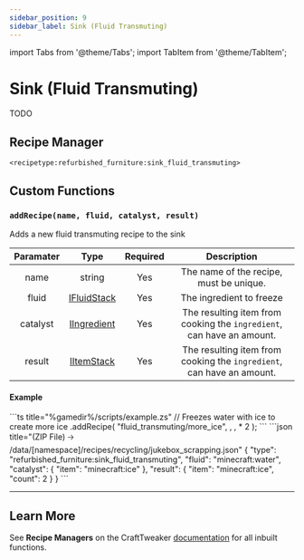 ```yaml
---
sidebar_position: 9
sidebar_label: Sink (Fluid Transmuting)
---
```


import Tabs from '@theme/Tabs';
import TabItem from '@theme/TabItem';

# Sink (Fluid Transmuting)

TODO

## Recipe Manager
`<recipetype:refurbished_furniture:sink_fluid_transmuting>`

## Custom Functions

### `addRecipe(name, fluid, catalyst, result)`

Adds a new fluid transmuting recipe to the sink

| Paramater |                                          Type                                           | Required |                              Description                              |
| :-------: | :-------------------------------------------------------------------------------------: | :------: | :-------------------------------------------------------------------: |
|   name    |                                         string                                          |   Yes    |                The name of the recipe, must be unique.                |
|   fluid   |   [IFluidStack](https://docs.blamejared.com/1.20.4/en/vanilla/api/fluid/IFluidStack)    |   Yes    |                       The ingredient to freeze                        |
| catalyst  | [IIngredient](https://docs.blamejared.com/1.20.4/en/vanilla/api/ingredient/IIngredient) |   Yes    | The resulting item from cooking the `ingredient`, can have an amount. |
|  result   |     [IItemStack](https://docs.blamejared.com/1.20.4/en/vanilla/api/item/IItemStack)     |   Yes    | The resulting item from cooking the `ingredient`, can have an amount. |

#### Example
<Tabs>
  <TabItem value="zenscript" label="ZenScript" default>
    ```ts title="%gamedir%/scripts/example.zs"
    // Freezes water with ice to create more ice
    <recipetype:refurbished_furniture:sink_fluid_transmuting>.addRecipe(
        "fluid_transmuting/more_ice",
        <fluid:minecraft:water>, 
        <item:minecraft:ice>,
        <item:minecraft:ice> * 2
    );
    ```
  </TabItem>
  <TabItem value="json" label="Datapack Equivelant">
    ```json title="(ZIP File) 🡢 /data/[namespace]/recipes/recycling/jukebox_scrapping.json"
    {
        "type": "refurbished_furniture:sink_fluid_transmuting",
        "fluid": "minecraft:water",
        "catalyst": {
            "item": "minecraft:ice"
        },
        "result": {
            "item": "minecraft:ice",
            "count": 2
        }
    } 
    ```
  </TabItem>
</Tabs>


---

## Learn More

See **Recipe Managers** on the CraftTweaker [documentation](https://docs.blamejared.com/1.20.4/en/tutorial/Recipes/RecipeManagers) for all inbuilt functions.